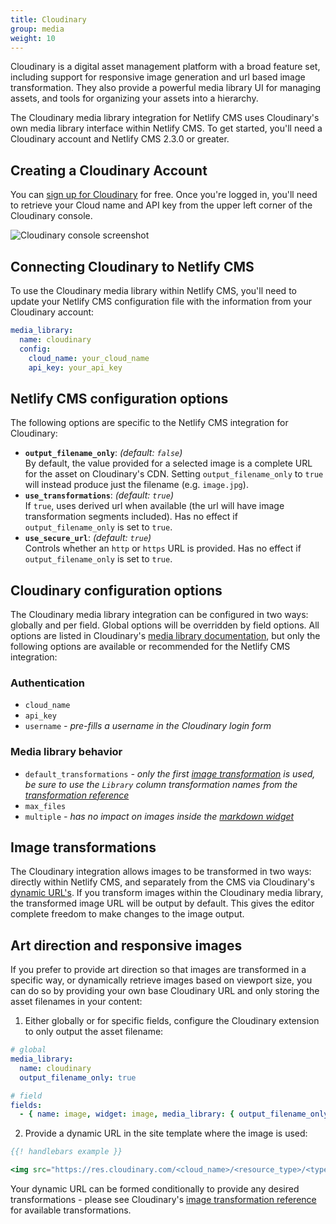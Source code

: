```yaml
---
title: Cloudinary
group: media
weight: 10
---
```

Cloudinary is a digital asset management platform with a broad feature set, including support for responsive image generation and url based image transformation. They also provide a powerful media library UI for managing assets, and tools for organizing your assets into a hierarchy.

The Cloudinary media library integration for Netlify CMS uses Cloudinary's own media library interface within Netlify CMS. To get started, you'll need a Cloudinary account and Netlify CMS 2.3.0 or greater.

## Creating a Cloudinary Account

You can [sign up for Cloudinary](https://cloudinary.com/users/register/free) for free. Once you're logged in, you'll need to retrieve your Cloud name and API key from the upper left corner of the Cloudinary console.

![Cloudinary console screenshot](/img/cloudinary-console-details.png)

## Connecting Cloudinary to Netlify CMS

To use the Cloudinary media library within Netlify CMS, you'll need to update your Netlify CMS configuration file with the information from your Cloudinary account:

```yml
media_library:
  name: cloudinary
  config:
    cloud_name: your_cloud_name
    api_key: your_api_key
```

## Netlify CMS configuration options

The following options are specific to the Netlify CMS integration for Cloudinary:

* **`output_filename_only`**: _(default: `false`)_\
  By default, the value provided for a selected image is a complete URL for the asset on Cloudinary's CDN. Setting `output_filename_only` to `true` will instead produce just the filename (e.g. `image.jpg`).
* **`use_transformations`**: _(default: `true`)_\
  If `true`, uses derived url when available (the url will have image transformation segments included). Has no effect if `output_filename_only` is set to `true`.
* **`use_secure_url`**: _(default: `true`)_\
  Controls whether an `http` or `https` URL is provided. Has no effect if `output_filename_only` is set to `true`.

## Cloudinary configuration options

The Cloudinary media library integration can be configured in two ways: globally and per field. Global options will be overridden by field options. All options are listed in Cloudinary's [media library documentation](https://cloudinary.com/documentation/media_library_widget#3_set_the_configuration_options), but only the following options are available or recommended for the Netlify CMS integration:

### Authentication

* `cloud_name`
* `api_key`
* `username` _\- pre-fills a username in the Cloudinary login form_

### Media library behavior

* `default_transformations` _\- only the first [image transformation](#image-transformations) is used, be sure to use the `Library` column transformation names from the_ [_transformation reference_]("https://cloudinary.com/documentation/image_transformation_reference")
* `max_files`
* `multiple` _\- has no impact on images inside the [markdown widget](/docs/widgets/#markdown)_

## Image transformations

The Cloudinary integration allows images to be transformed in two ways: directly within Netlify CMS, and separately from the CMS via Cloudinary's [dynamic URL's](https://cloudinary.com/documentation/image_transformations#delivering_media_assets_using_dynamic_urls). If you transform images within the Cloudinary media library, the transformed image URL will be output by default. This gives the editor complete freedom to make changes to the image output.

## Art direction and responsive images

If you prefer to provide art direction so that images are transformed in a specific way, or dynamically retrieve images based on viewport size, you can do so by providing your own base Cloudinary URL and only storing the asset filenames in your content:

1. Either globally or for specific fields, configure the Cloudinary extension to only output the asset filename:

```yml
# global
media_library:
  name: cloudinary
  output_filename_only: true

# field
fields:
  - { name: image, widget: image, media_library: { output_filename_only: true } }
```

2. Provide a dynamic URL in the site template where the image is used:

```hbs
{{! handlebars example }}

<img src="https://res.cloudinary.com/<cloud_name>/<resource_type>/<type>/<version>/<transformations>/{{image}}"/>
```

Your dynamic URL can be formed conditionally to provide any desired transformations - please see Cloudinary's [image transformation reference](https://cloudinary.com/documentation/image_transformation_reference) for available transformations.
